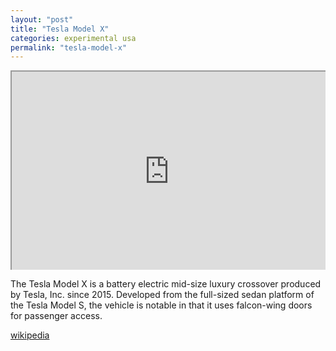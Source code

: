 ```yaml
---
layout: "post"
title: "Tesla Model X"
categories: experimental usa
permalink: "tesla-model-x"
---
```


<div style="position:relative;padding-bottom:56.25%;padding-top:35px;height:0;overflow:hidden">
    <iframe style="position:absolute;top:0;left:0;width:100%;height:100%"  src="https://www.youtube.com/embed/FlQuhF9wmuI?si=JeYH6FqLyV6uzRmX" title="YouTube video player"  allowfullscreen>
    </iframe>
</div>

The Tesla Model X is a battery electric mid-size luxury crossover produced by Tesla, Inc. since 2015.
Developed from the full-sized sedan platform of the Tesla Model S, the vehicle is notable in that it uses falcon-wing doors for passenger access.

[wikipedia](https://en.wikipedia.org/wiki/Tesla_Model_X)
